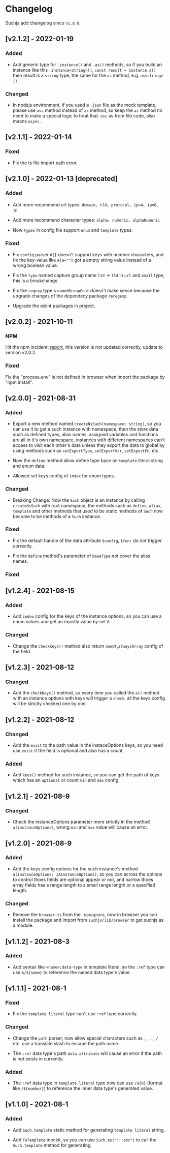 # Changelog

Suchjs add changelog since `v1.0.0`.

## [v2.1.2] - 2022-01-19

### Added

- Add generic type for `.instance()` and `.as()` methods, so if you build an instance like this `.instance<string>()`, `const result = instance.a()` then result is a `string` type, the same for the `as` method, e.g. `as<string>()`. 

### Changed

- In nodejs environment, if you used a `.json` file as the mock template, please use `asc` method instead of `as` method, so keep the `as` method no need to make a special logic to treat that. `asc` as from file code, also means `async`.
## [v2.1.1] - 2022-01-14

### Fixed

- Fix the ts file import path error. 

## [v2.1.0] - 2022-01-13 [deprecated]

### Added

- Add more recommend url types: `domain`、`tld`、`protocol`、`ipv4`、`ipv6`、`ip`

- Add more recommend character types: `alpha`、`numeric`、`alphaNumeric`

- Now `types` in config file support `enum` and `template` types.
### Fixed

- Fix `config` parser `#[]` doesn't support keys with number characters, and fix the key-value like `#[a=""]` got a empty string value instead of a wrong boolean value.  

- Fix the `typo` named capture group name `ltd` -> `tld` in `url` and `email` type, this is a breakchange.

- Fix the `regexp` type's `namedGroupConf` doesn't make sence because the upgrade changes of the dependecy package `reregexp`.

- Upgrade the eslint packages in project. 
## [v2.0.2] - 2021-10-11

### NPM

Hit the npm incident: [report](https://status.npmjs.org/incidents/wy4002vc8ryc), this version is not updated correctly, update to version v2.0.2.

### Fixed

Fix the "process.env" is not defined in browser when import the package by "npm install".

## [v2.0.0] - 2021-08-31

### Added

- Export a new method named `createNsSuch(namespace: string)`, so you can use it to get a such instance with namespace, then the store data such as defined types, alias names, assigned variables and functions are all in it's own namespace, instances with different namespaces can't access to visit each other's data unless they export the data to global by using methods such as `setExportType`, `setExportVar`, `setExportFn`, etc.

- Now the `define` method allow define type base on `template` literal string and enum data.

- Allowed set keys config of `index` for enum types.

### Changed

- Breaking Change: Now the `Such` object is an instance by calling `createNsSuch` with root namespace, the methods such as `define`, `alias`, `template` and other methods that used to be static methods of `Such` now become to be methods of a `Such` instance.

### Fixed

- Fix the default handle of the data attribute `$config`, `$func` do not trigger correctly.

- Fix the `define` method's parameter of `baseType` not cover the alias names.

### Fixed

## [v1.2.4] - 2021-08-15

### Added

- Add `index` config for the keys of the instance options, so you can use a enum values and get an exactly value by set it.

### Changed

- Change the `checkKeys()` method also return `oneOf`,`alwaysArray` config of the field.

## [v1.2.3] - 2021-08-12

### Changed

- Add the `checkKeys()` method, so every time you called the `a()` method with an instance options with keys will trigger a `check`, all the keys config will be strictly checked one by one.

## [v1.2.2] - 2021-08-12

### Changed

- Add the `exist` to the path value in the instaceOptions keys, so you need use `exist` if the field is optional and also has a count.

### Added

- Add `keys()` method for such instance, so you can get the path of keys which has an `optional` or count `min` and `max` config.

## [v1.2.1] - 2021-08-9

### Changed

- Check the instanceOptions parameter more strictly in the method `a(instanceOptions)`, wrong `min` and `max` value will cause an error.

## [v1.2.0] - 2021-08-9

### Added

- Add the keys config options for the such instance's method `a(instanceOptions: IAInstanceOptions)`, so you can across the options to control thoes fields are optional appear or not, and narrow thoes array fields has a range length to a small range length or a specified length.

### Changed

- Remove the `browser.ts` from the `.npmignore`, now in browser you can install the package and import from `suchjs/lib/browser` to get suchjs as a module.

## [v1.1.2] - 2021-08-3

### Added

- Add syntax like `<name>:data-type` in template literal, so the `:ref` type can use `&/${name}` to reference the named data type's value.

## [v1.1.1] - 2021-08-1

### Fixed

- Fix the `template literal` type can't use `:ref` type correctly.

### Changed

- Change the `path` parser, now allow special characters such as `,` , `:` , `/` etc. use a translate slash to escape the path name.

- The `:ref` data type's path `data attribute` will cause an error if the path is not exists in currently.

### Added

- The `:ref` data type in `template literal` type now can use `/${0}` (format like `/${number}`) to reference the inner data type's generated value.

## [v1.1.0] - 2021-08-1

### Added

- Add `Such.template` static method for generating `template literal` string.

- Add `ToTemplete` mockit, so you can use `Such.as(":::abc")` to call the `Such.template` method for generating.
